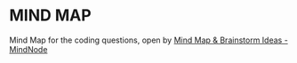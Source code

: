 # MIND MAP
Mind Map for the coding questions, open by [Mind Map & Brainstorm Ideas - MindNode](https://www.mindnode.com/)